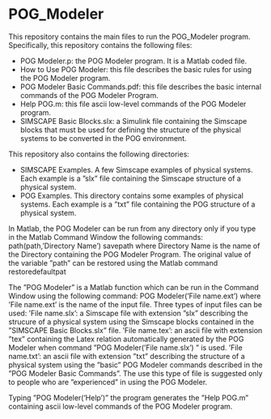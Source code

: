 # POG_Modeler
This repository contains the main files to run the POG_Modeler program. Specifically, this repository contains the following files:
- POG Modeler.p: the POG Modeler program. It is a Matlab coded file.
- How to Use POG Modeler: this file describes the basic rules for using the POG Modeler program.
- POG Modeler Basic Commands.pdf: this file describes the basic internal commands of the POG Modeler Program.
- Help POG.m: this file ascii low-level commands of the POG Modeler program.
- SIMSCAPE Basic Blocks.slx: a Simulink file containing the Simscape blocks that must be used for defining the structure of the physical systems to be converted in the POG environment.

This repository also contains the following directories:
- SIMSCAPE Examples. A few Simscape examples of physical systems. Each example is a ”slx” file containing the Simscape structure of a physical system.
- POG Examples. This directory contains some examples of physical systems. Each example is a ”txt” file containing the POG structure of a physical system.

In Matlab, the POG Modeler can be run from any directory only if you type in the Matlab Command Window the following commands: 
path(path,’Directory Name’)
savepath
where Directory Name is the name of the Directory containing the POG Modeler Program. The original value of the variable ”path” can be restored using the Matlab command restoredefaultpat

The ”POG Modeler” is a Matlab function which can be run in the Command Window using the following command:
POG Modeler(’File name.ext’)
where ’File name.ext’ is the name of the input file. Three types of input files can be used:
’File name.slx’: a Simscape file with extension ”slx” describing the strucure of a physical system using the Simscape blocks contained in the ”SIMSCAPE Basic Blocks.slx” file.
’File name.tex’: an ascii file with extension ”tex” containing the Latex relation automatically generated by the POG Modeler when command ”POG Modeler(’File name.slx’) ” is used.
’File name.txt’: an ascii file with extension ”txt” describing the structure of a physical system using the ”basic” POG Modeler commands described in the ”POG Modeler Basic Commands”. The use this type of file is suggested only to people who are ”experienced” in using the POG Modeler.

Typing ”POG Modeler(’Help’)” the program generates the ”Help POG.m” containing ascii low-level commands of the POG Modeler program.
